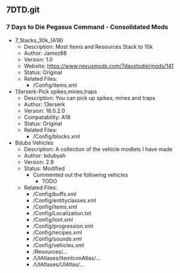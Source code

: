 ## 7DTD.git
### 7 Days to Die Pegasus Command - Consolidated Mods
- 7_Stacks_30k_(A18)
    - Description: Most Items and Resources Stack to 10k
    - Author: Jamez88
    - Version: 1.0
    - Website: https://www.nexusmods.com/7daystodie/mods/141
    - Status: Original
    - Related Files:
        - /Config/items.xml
- 13erserk-Pick spikes,mines,traps
    - Description: You can pick up spikes, mines and traps
    - Author: 13erserk
    - Version: 18.0.2.0
    - Compatability: A18
    - Status: Original
    - Related Files:
        - /Config/blocks.xml
- Bdubs Vehicles
    - Description: A collection of the vehicle modlets I have made
    - Author: bdubyah
    - Version: 2.9
    - Status: Modified
        - Commented out the following vehicles
            - TODO
    - Related Files:
        - /Config/buffs.xml
        - /Config/entityclasses.xml
        - /Config/items.xml
        - /Config/Localization.txt
        - /Config/loot.xml
        - /Config/progression.xml
        - /Config/recipes.xml
        - /Config/sounds.xml
        - /Config/vehicles.xml
        - /Resources/...
        - /UIAtlases/ItemIconAtlas/...
        - /UIAtlases/UIAtlas/...